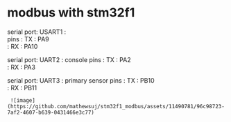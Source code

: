 # modbus with stm32f1

serial port: USART1  :   
pins : TX : PA9   
     : RX : PA10 

serial port: UART2  : console 
pins : TX : PA2   
     : RX : PA3	 

serial port: UART3  : primary sensor
pins : TX : PB10   
     : RX : PB11


     ![image](https://github.com/mathewsuj/stm32f1_modbus/assets/11490781/96c98723-7af2-4607-b639-0431466e3c77)
